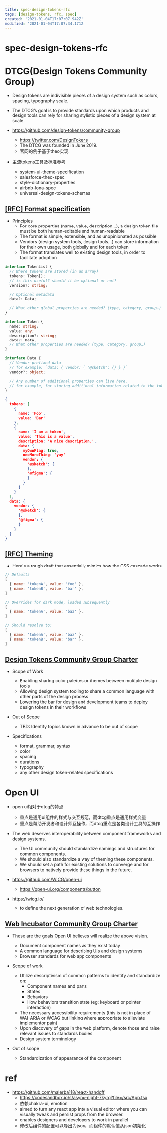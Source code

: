 ```yaml
---
title: spec-design-tokens-rfc
tags: [design-tokens, rfc, spec]
created: '2021-01-04T17:07:07.942Z'
modified: '2021-01-04T17:07:34.171Z'
---
```


# spec-design-tokens-rfc

# DTCG(Design Tokens Community Group)

- Design tokens are indivisible pieces of a design system such as colors, spacing, typography scale.
- The DTCG’s goal is to provide standards upon which products and design tools can rely for sharing stylistic pieces of a design system at scale.

- https://github.com/design-tokens/community-group
  - https://twitter.com/DesignTokens
  - The DTCG was founded in June 2019. 
  - 官网的例子基于theo实现

- 主流tokens工具及标准参考
  - system-ui-theme-specification
  - salesforce-theo-spec
  - style-dictionary-properties
  - airbnb-lona-spec
  - universal-design-tokens-schemas

## [[RFC] Format specification](https://github.com/design-tokens/community-group/issues/1)

- Principles
  - For core properties (name, value, description…), a design token file must be both human-editable and human-readable
  - The format is simple, extensible, and as unopinionated as possible
  - Vendors (design system tools, design tools…) can store information for their own usage, both globally and for each token
  - The format translates well to existing design tools, in order to facilitate adoption

``` typescript
interface TokenList {
  // Where tokens are stored (in an array)
  tokens: Token[];
  // is this useful? should it be optional or not?
  version?: string;

  // Optional metadata
  data?: Data;

  // What other global properties are needed? (type, category, group…)
}

interface Token {
  name: string;
  value: any;
  description?: string;
  data?: Data;
  // What other properties are needed? (type, category, group…)
}

interface Data {
  // Vendor-prefixed data
  // for example: `data: { vendor: { "@sketch": {} } }`
  vendor?: object;

  // Any number of additional properties can live here,
  // for example, for storing additional information related to the token
}

```

``` JSON
{
  tokens: [
    {
      name: 'Foo',
      value: 'Bar'
    },
    {
      name: 'I am a token',
      value: 'This is a value',
      description: 'A nice description.',
      data: {
        myOwnFlag: true,
        oneMoreThing: 'yay'
        vendor: {
          '@sketch': {
          },
          '@figma': {
          }
        }
      }
    }
  ],
  data: {
    vendor: {
      '@sketch': {
      },
      '@figma': {
      }
    }
  }
}

```

## [[RFC] Theming](https://github.com/design-tokens/community-group/issues/2)

- Here's a rough draft that essentially mimics how the CSS cascade works

``` js
// Defaults
[
  { name: 'tokenA', value: 'foo' },
  { name: 'tokenB', value: 'bar' },
]

// Overrides for dark mode, loaded subsequently
[
  { name: 'tokenA', value: 'baz' },
]

// Should resolve to:
[
  { name: 'tokenA', value: 'baz' },
  { name: 'tokenB', value: 'bar' },
]
```

## [Design Tokens Community Group Charter](https://github.com/design-tokens/community-group/blob/master/CHARTER.md)

- Scope of Work
  - Enabling sharing color palettes or themes between multiple design tools
  - Allowing design system tooling to share a common language with other parts of the design process
  - Lowering the bar for design and development teams to deploy design tokens in their workflows

- Out of Scope
  - TBD: Identify topics known in advance to be out of scope

- Specifications
  - format, grammar, syntax
  - color
  - spacing
  - durations
  - typography
  - any other design token-related specifications

# Open UI

- open ui相对于dtcg的特点
  - 重点是通用ui组件的样式与交互规范，而dtcg重点是通用样式变量
  - 重点是帮助开发者和设计师互操作，而dtcg重点是各类设计工具的互操作

- The web deserves interoperability between component frameworks and design systems.
  - The UI community should standardize namings and structures for common components. 
  - We should also standardize a way of theming these components. 
  - We should set a path for existing solutions to converge and for browsers to natively provide these things in the future.

- https://github.com/WICG/open-ui
  - https://open-ui.org/components/button
- https://wicg.io/
  - to define the next generation of web technologies.

## [Web Incubator Community Group Charter](https://wicg.github.io/admin/charter.html)

- These are the goals Open UI believes will realize the above vision.
  - Document component names as they exist today
  - A common language for describing UIs and design systems
  - Browser standards for web app components

- Scope of work
  - Utilize descriptivism of common patterns to identify and standardize on:
    - Component names and parts
    - States
    - Behaviors
    - How behaviors transition state (eg: keyboard or pointer interaction)
  - The necessary accessibility requirements (this is not in place of WAI-ARIA or WCAG but linking where appropriate to alleviate implementor pain)
  - Upon discovery of gaps in the web platform, denote those and raise relevant issues to standards bodies
  - Design system terminology

- Out of scope
  - Standardization of appearance of the component

# ref

- https://github.com/malerba118/react-handoff
  - https://codesandbox.io/s/async-night-7kyrq?file=/src/App.tsx
  - 依赖chakra-ui, emotion
  - aimed to turn any react app into a visual editor where you can visually tweak and persist props from the browser.
  - enables designers and developers to work in parallel
  - 修改后组件的配置可以导出为json，而组件的默认值从json初始化
